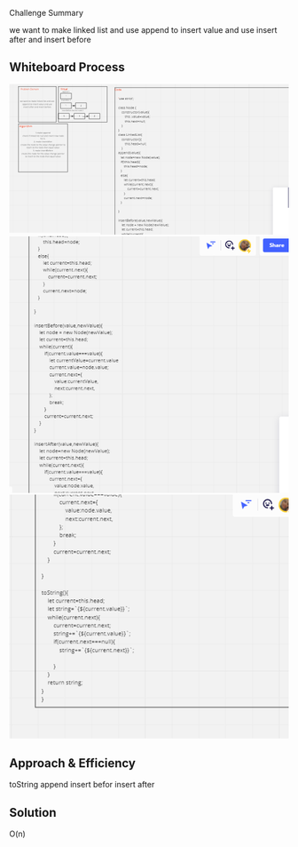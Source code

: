  Challenge Summary
<!-- Description of the challenge -->
we want to make linked list and use append to insert value and use insert after and insert before
## Whiteboard Process
<!-- Embedded whiteboard image -->
![](javascript/linked-list-insertions/linked1.PNG)
![](javascript/linked-list-insertions/linked2.PNG)
![](javascript/linked-list-insertions/linked3.PNG)
## Approach & Efficiency
<!-- What approach did you take? Why? What is the Big O space/time for this approach? -->
toString
append
insert befor
insert after
## Solution
<!-- Show how to run your code, and examples of it in action -->
O(n)